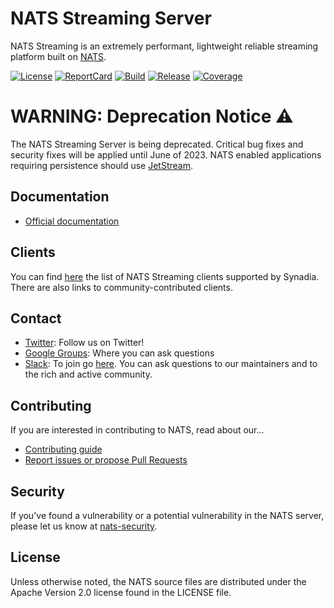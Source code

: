 # NATS Streaming Server

NATS Streaming is an extremely performant, lightweight reliable streaming platform built on [NATS](https://nats.io).

[![License][License-Image]][License-Url] [![ReportCard][ReportCard-Image]][ReportCard-Url] [![Build][Build-Status-Image]][Build-Status-Url] [![Release][Release-Image]][Release-Url] [![Coverage][Coverage-Image]][Coverage-Url]

# WARNING:  Deprecation Notice :warning:

The NATS Streaming Server is being deprecated.  Critical bug fixes and security fixes will be applied until June of 2023.  NATS enabled applications requiring persistence should use [JetStream](https://docs.nats.io/nats-concepts/jetstream).

## Documentation

* [Official documentation](https://docs.nats.io/legacy/stan)

## Clients

You can find [here](https://nats.io/download/) the list of NATS Streaming clients supported by Synadia. There are also links to community-contributed clients.

## Contact

* [Twitter](https://twitter.com/nats_io): Follow us on Twitter!
* [Google Groups](https://groups.google.com/forum/#!forum/natsio): Where you can ask questions
* [Slack](https://natsio.slack.com): To join go [here](https://slack.nats.io). You can ask questions to our maintainers and to the rich and active community.

## Contributing

If you are interested in contributing to NATS, read about our...

* [Contributing guide](https://nats.io/community/#contribute)
* [Report issues or propose Pull Requests](https://github.com/nats-io/nats-streaming-server)

## Security

If you've found a vulnerability or a potential vulnerability in the NATS server, please let us know at
[nats-security](mailto:security@nats.io).

## License

Unless otherwise noted, the NATS source files are distributed
under the Apache Version 2.0 license found in the LICENSE file.


[License-Url]: https://www.apache.org/licenses/LICENSE-2.0
[License-Image]: https://img.shields.io/badge/License-Apache2-blue.svg
[Build-Status-Url]: https://travis-ci.com/github/nats-io/nats-streaming-server
[Build-Status-Image]: https://travis-ci.com/nats-io/nats-streaming-server.svg?branch=main
[Coverage-Url]: https://coveralls.io/r/nats-io/nats-streaming-server?branch=main
[Coverage-image]: https://coveralls.io/repos/github/nats-io/nats-streaming-server/badge.svg?branch=main&t=kIxrDE
[ReportCard-Url]: http://goreportcard.com/report/nats-io/nats-streaming-server
[ReportCard-Image]: http://goreportcard.com/badge/github.com/nats-io/nats-streaming-server
[Release-Url]: https://github.com/nats-io/nats-streaming-server/releases/tag/v0.25.6
[Release-image]: https://img.shields.io/badge/release-v0.25.6-1eb0fc.svg
[github-release]: https://github.com/nats-io/nats-streaming-server/releases/
